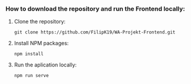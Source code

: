 ### How to download the repository and run the Frontend locally:

1. Clone the repository:

   ```
   git clone https://github.com/FilipK19/WA-Projekt-Frontend.git
   ```

2. Install NPM packages:

   ```
   npm install
   ```

3. Run the aplication locally:

   ```
   npm run serve
   ```
